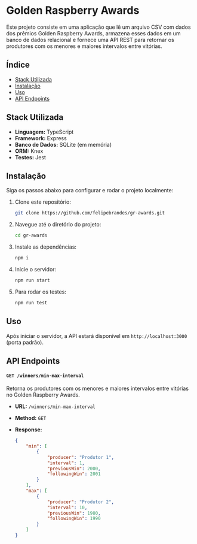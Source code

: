 # Golden Raspberry Awards

Este projeto consiste em uma aplicação que lê um arquivo CSV com dados dos prêmios Golden Raspberry Awards, armazena esses dados em um banco de dados relacional e fornece uma API REST para retornar os produtores com os menores e maiores intervalos entre vitórias.

## Índice

-   [Stack Utilizada](#stack-utilizada)
-   [Instalação](#instalação)
-   [Uso](#uso)
-   [API Endpoints](#api-endpoints)

## Stack Utilizada

-   **Linguagem:** TypeScript
-   **Framework:** Express
-   **Banco de Dados:** SQLite (em memória)
-   **ORM:** Knex
-   **Testes:** Jest

## Instalação

Siga os passos abaixo para configurar e rodar o projeto localmente:

1. Clone este repositório:

    ```bash
    git clone https://github.com/felipebrandes/gr-awards.git
    ```

2. Navegue até o diretório do projeto:

    ```bash
    cd gr-awards
    ```

3. Instale as dependências:

    ```bash
    npm i
    ```

4. Inicie o servidor:

    ```bash
    npm run start
    ```

5. Para rodar os testes:

    ```bash
    npm run test
    ```

## Uso

Após iniciar o servidor, a API estará disponível em `http://localhost:3000` (porta padrão).

## API Endpoints

#### `GET /winners/min-max-interval`

Retorna os produtores com os menores e maiores intervalos entre vitórias no Golden Raspberry Awards.

-   **URL:** `/winners/min-max-interval`
-   **Method:** `GET`
-   **Response:**

    ```json
    {
        "min": [
            {
                "producer": "Produtor 1",
                "interval": 1,
                "previousWin": 2000,
                "followingWin": 2001
            }
        ],
        "max": [
            {
                "producer": "Produtor 2",
                "interval": 10,
                "previousWin": 1980,
                "followingWin": 1990
            }
        ]
    }
    ```
